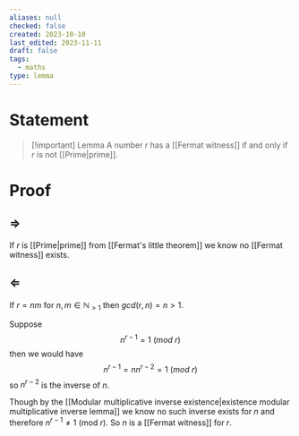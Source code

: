 ```yaml
---
aliases: null
checked: false
created: 2023-10-10
last_edited: 2023-11-11
draft: false
tags:
  - maths
type: lemma
---
```

# Statement

>[!important] Lemma
>A number $r$ has a [[Fermat witness]] if and only if $r$ is not [[Prime|prime]].

# Proof

## $\Rightarrow$

If $r$ is [[Prime|prime]] from [[Fermat's little theorem]] we know no [[Fermat witness]] exists.

## $\Leftarrow$

If $r = nm$ for $n,m \in \mathbb{N}_{>1}$ then $gcd(r,n) = n > 1$.

Suppose
$$n^{r-1} = 1 \ (mod \ r)$$
then we would have
$$n^{r-1} = n n^{r-2} = 1 \ (mod \ r)$$
so $n^{r-2}$ is the inverse of $n$.

Though by the [[Modular multiplicative inverse existence|existence modular multiplicative inverse lemma]] we know no such inverse exists for $n$ and therefore $n^{r-1} \not = 1$ (mod $r$). So $n$ is a [[Fermat witness]] for $r$.
